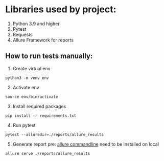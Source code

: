 # Libraries used by project:

1. Python 3.9 and higher
2. Pytest
3. Requests
4. Allure Framework for reports

## How to run tests manually:

1. Create virtual env

```
python3 -m venv env
```

2. Activate env

```
source env/bin/activate
```

3. Install required packages

```
pip install -r requirements.txt
```

4. Run pytest

```
pytest --alluredir=./reports/allure_results
```

5. Generate report
   pre: [allure commandline](https://docs.qameta.io/allure-report/#_installing_a_commandline) need to be installed on local

```
allure serve ./reports/allure_results
```
